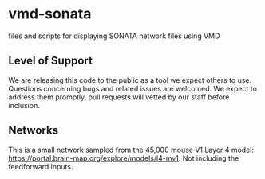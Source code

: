 # vmd-sonata
files and scripts for displaying SONATA network files using VMD


## Level of Support

We are releasing this code to the public as a tool we expect others to use. Questions concerning bugs and related
issues are welcomed. We expect to address them promptly, pull requests will vetted by our staff before inclusion.


## Networks

This is a small network sampled from the 45,000 mouse V1 Layer 4 model: https://portal.brain-map.org/explore/models/l4-mv1. Not
including the feedforward inputs.
